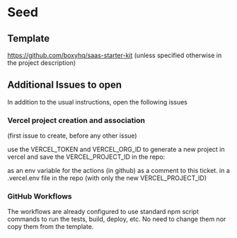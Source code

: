 # Seed

## Template

https://github.com/boxyhq/saas-starter-kit
(unless specified otherwise in the project description)

## Additional Issues to open

In addition to the usual instructions, open the following issues

### Vercel project creation and association

(first issue to create, before any other issue)

use the VERCEL_TOKEN and VERCEL_ORG_ID to generate a new project in vercel and save the VERCEL_PROJECT_ID in the repo:

as an env variable for the actions (in github)
as a comment to this ticket.
in a .vercel.env file in the repo (with only the new VERCEL_PROJECT_ID)

### GitHub Workflows

The workflows are already configured to use standard npm script commands to run the tests, build, deploy, etc.
No need to change them nor copy them from the template.
